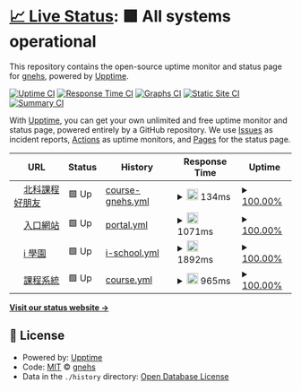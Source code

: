 # [📈 Live Status](https://ntut-uptime.gnehs.net): <!--live status--> **🟩 All systems operational**

This repository contains the open-source uptime monitor and status page for [gnehs](https://gnehs.net/), powered by [Upptime](https://github.com/upptime/upptime).

[![Uptime CI](https://github.com/gnehs/ntut-uptime/workflows/Uptime%20CI/badge.svg)](https://github.com/gnehs/ntut-uptime/actions?query=workflow%3A%22Uptime+CI%22)
[![Response Time CI](https://github.com/gnehs/ntut-uptime/workflows/Response%20Time%20CI/badge.svg)](https://github.com/gnehs/ntut-uptime/actions?query=workflow%3A%22Response+Time+CI%22)
[![Graphs CI](https://github.com/gnehs/ntut-uptime/workflows/Graphs%20CI/badge.svg)](https://github.com/gnehs/ntut-uptime/actions?query=workflow%3A%22Graphs+CI%22)
[![Static Site CI](https://github.com/gnehs/ntut-uptime/workflows/Static%20Site%20CI/badge.svg)](https://github.com/gnehs/ntut-uptime/actions?query=workflow%3A%22Static+Site+CI%22)
[![Summary CI](https://github.com/gnehs/ntut-uptime/workflows/Summary%20CI/badge.svg)](https://github.com/gnehs/ntut-uptime/actions?query=workflow%3A%22Summary+CI%22)

With [Upptime](https://upptime.js.org), you can get your own unlimited and free uptime monitor and status page, powered entirely by a GitHub repository. We use [Issues](https://github.com/gnehs/ntut-uptime/issues) as incident reports, [Actions](https://github.com/gnehs/ntut-uptime/actions) as uptime monitors, and [Pages](https://ntut-uptime.gnehs.net) for the status page.

<!--start: status pages-->
<!-- This summary is generated by Upptime (https://github.com/upptime/upptime) -->
<!-- Do not edit this manually, your changes will be overwritten -->
<!-- prettier-ignore -->
| URL | Status | History | Response Time | Uptime |
| --- | ------ | ------- | ------------- | ------ |
| <img alt="" src="https://ntut-course.gnehs.net/icon.png" height="13"> [北科課程好朋友](https://ntut-course.gnehs.net/) | 🟩 Up | [course-gnehs.yml](https://github.com/gnehs/ntut-uptime/commits/HEAD/history/course-gnehs.yml) | <details><summary><img alt="Response time graph" src="./graphs/course-gnehs/response-time-week.png" height="20"> 134ms</summary><br><a href="https://ntut-uptime.gnehs.net/history/course-gnehs"><img alt="Response time 172" src="https://img.shields.io/endpoint?url=https%3A%2F%2Fraw.githubusercontent.com%2Fgnehs%2Fntut-uptime%2FHEAD%2Fapi%2Fcourse-gnehs%2Fresponse-time.json"></a><br><a href="https://ntut-uptime.gnehs.net/history/course-gnehs"><img alt="24-hour response time 101" src="https://img.shields.io/endpoint?url=https%3A%2F%2Fraw.githubusercontent.com%2Fgnehs%2Fntut-uptime%2FHEAD%2Fapi%2Fcourse-gnehs%2Fresponse-time-day.json"></a><br><a href="https://ntut-uptime.gnehs.net/history/course-gnehs"><img alt="7-day response time 134" src="https://img.shields.io/endpoint?url=https%3A%2F%2Fraw.githubusercontent.com%2Fgnehs%2Fntut-uptime%2FHEAD%2Fapi%2Fcourse-gnehs%2Fresponse-time-week.json"></a><br><a href="https://ntut-uptime.gnehs.net/history/course-gnehs"><img alt="30-day response time 139" src="https://img.shields.io/endpoint?url=https%3A%2F%2Fraw.githubusercontent.com%2Fgnehs%2Fntut-uptime%2FHEAD%2Fapi%2Fcourse-gnehs%2Fresponse-time-month.json"></a><br><a href="https://ntut-uptime.gnehs.net/history/course-gnehs"><img alt="1-year response time 156" src="https://img.shields.io/endpoint?url=https%3A%2F%2Fraw.githubusercontent.com%2Fgnehs%2Fntut-uptime%2FHEAD%2Fapi%2Fcourse-gnehs%2Fresponse-time-year.json"></a></details> | <details><summary><a href="https://ntut-uptime.gnehs.net/history/course-gnehs">100.00%</a></summary><a href="https://ntut-uptime.gnehs.net/history/course-gnehs"><img alt="All-time uptime 100.00%" src="https://img.shields.io/endpoint?url=https%3A%2F%2Fraw.githubusercontent.com%2Fgnehs%2Fntut-uptime%2FHEAD%2Fapi%2Fcourse-gnehs%2Fuptime.json"></a><br><a href="https://ntut-uptime.gnehs.net/history/course-gnehs"><img alt="24-hour uptime 100.00%" src="https://img.shields.io/endpoint?url=https%3A%2F%2Fraw.githubusercontent.com%2Fgnehs%2Fntut-uptime%2FHEAD%2Fapi%2Fcourse-gnehs%2Fuptime-day.json"></a><br><a href="https://ntut-uptime.gnehs.net/history/course-gnehs"><img alt="7-day uptime 100.00%" src="https://img.shields.io/endpoint?url=https%3A%2F%2Fraw.githubusercontent.com%2Fgnehs%2Fntut-uptime%2FHEAD%2Fapi%2Fcourse-gnehs%2Fuptime-week.json"></a><br><a href="https://ntut-uptime.gnehs.net/history/course-gnehs"><img alt="30-day uptime 100.00%" src="https://img.shields.io/endpoint?url=https%3A%2F%2Fraw.githubusercontent.com%2Fgnehs%2Fntut-uptime%2FHEAD%2Fapi%2Fcourse-gnehs%2Fuptime-month.json"></a><br><a href="https://ntut-uptime.gnehs.net/history/course-gnehs"><img alt="1-year uptime 99.99%" src="https://img.shields.io/endpoint?url=https%3A%2F%2Fraw.githubusercontent.com%2Fgnehs%2Fntut-uptime%2FHEAD%2Fapi%2Fcourse-gnehs%2Fuptime-year.json"></a></details>
| <img alt="" src="https://icons.duckduckgo.com/ip3/nportal.ntut.edu.tw.ico" height="13"> [入口網站](https://nportal.ntut.edu.tw/index.do) | 🟩 Up | [portal.yml](https://github.com/gnehs/ntut-uptime/commits/HEAD/history/portal.yml) | <details><summary><img alt="Response time graph" src="./graphs/portal/response-time-week.png" height="20"> 1071ms</summary><br><a href="https://ntut-uptime.gnehs.net/history/portal"><img alt="Response time 1310" src="https://img.shields.io/endpoint?url=https%3A%2F%2Fraw.githubusercontent.com%2Fgnehs%2Fntut-uptime%2FHEAD%2Fapi%2Fportal%2Fresponse-time.json"></a><br><a href="https://ntut-uptime.gnehs.net/history/portal"><img alt="24-hour response time 960" src="https://img.shields.io/endpoint?url=https%3A%2F%2Fraw.githubusercontent.com%2Fgnehs%2Fntut-uptime%2FHEAD%2Fapi%2Fportal%2Fresponse-time-day.json"></a><br><a href="https://ntut-uptime.gnehs.net/history/portal"><img alt="7-day response time 1071" src="https://img.shields.io/endpoint?url=https%3A%2F%2Fraw.githubusercontent.com%2Fgnehs%2Fntut-uptime%2FHEAD%2Fapi%2Fportal%2Fresponse-time-week.json"></a><br><a href="https://ntut-uptime.gnehs.net/history/portal"><img alt="30-day response time 982" src="https://img.shields.io/endpoint?url=https%3A%2F%2Fraw.githubusercontent.com%2Fgnehs%2Fntut-uptime%2FHEAD%2Fapi%2Fportal%2Fresponse-time-month.json"></a><br><a href="https://ntut-uptime.gnehs.net/history/portal"><img alt="1-year response time 1281" src="https://img.shields.io/endpoint?url=https%3A%2F%2Fraw.githubusercontent.com%2Fgnehs%2Fntut-uptime%2FHEAD%2Fapi%2Fportal%2Fresponse-time-year.json"></a></details> | <details><summary><a href="https://ntut-uptime.gnehs.net/history/portal">100.00%</a></summary><a href="https://ntut-uptime.gnehs.net/history/portal"><img alt="All-time uptime 99.54%" src="https://img.shields.io/endpoint?url=https%3A%2F%2Fraw.githubusercontent.com%2Fgnehs%2Fntut-uptime%2FHEAD%2Fapi%2Fportal%2Fuptime.json"></a><br><a href="https://ntut-uptime.gnehs.net/history/portal"><img alt="24-hour uptime 100.00%" src="https://img.shields.io/endpoint?url=https%3A%2F%2Fraw.githubusercontent.com%2Fgnehs%2Fntut-uptime%2FHEAD%2Fapi%2Fportal%2Fuptime-day.json"></a><br><a href="https://ntut-uptime.gnehs.net/history/portal"><img alt="7-day uptime 100.00%" src="https://img.shields.io/endpoint?url=https%3A%2F%2Fraw.githubusercontent.com%2Fgnehs%2Fntut-uptime%2FHEAD%2Fapi%2Fportal%2Fuptime-week.json"></a><br><a href="https://ntut-uptime.gnehs.net/history/portal"><img alt="30-day uptime 100.00%" src="https://img.shields.io/endpoint?url=https%3A%2F%2Fraw.githubusercontent.com%2Fgnehs%2Fntut-uptime%2FHEAD%2Fapi%2Fportal%2Fuptime-month.json"></a><br><a href="https://ntut-uptime.gnehs.net/history/portal"><img alt="1-year uptime 99.77%" src="https://img.shields.io/endpoint?url=https%3A%2F%2Fraw.githubusercontent.com%2Fgnehs%2Fntut-uptime%2FHEAD%2Fapi%2Fportal%2Fuptime-year.json"></a></details>
| <img alt="" src="https://icons.duckduckgo.com/ip3/istudy.ntut.edu.tw.ico" height="13"> [i 學園](https://istudy.ntut.edu.tw/mooc/index.php) | 🟩 Up | [i-school.yml](https://github.com/gnehs/ntut-uptime/commits/HEAD/history/i-school.yml) | <details><summary><img alt="Response time graph" src="./graphs/i-school/response-time-week.png" height="20"> 1892ms</summary><br><a href="https://ntut-uptime.gnehs.net/history/i-school"><img alt="Response time 2317" src="https://img.shields.io/endpoint?url=https%3A%2F%2Fraw.githubusercontent.com%2Fgnehs%2Fntut-uptime%2FHEAD%2Fapi%2Fi-school%2Fresponse-time.json"></a><br><a href="https://ntut-uptime.gnehs.net/history/i-school"><img alt="24-hour response time 1682" src="https://img.shields.io/endpoint?url=https%3A%2F%2Fraw.githubusercontent.com%2Fgnehs%2Fntut-uptime%2FHEAD%2Fapi%2Fi-school%2Fresponse-time-day.json"></a><br><a href="https://ntut-uptime.gnehs.net/history/i-school"><img alt="7-day response time 1892" src="https://img.shields.io/endpoint?url=https%3A%2F%2Fraw.githubusercontent.com%2Fgnehs%2Fntut-uptime%2FHEAD%2Fapi%2Fi-school%2Fresponse-time-week.json"></a><br><a href="https://ntut-uptime.gnehs.net/history/i-school"><img alt="30-day response time 1902" src="https://img.shields.io/endpoint?url=https%3A%2F%2Fraw.githubusercontent.com%2Fgnehs%2Fntut-uptime%2FHEAD%2Fapi%2Fi-school%2Fresponse-time-month.json"></a><br><a href="https://ntut-uptime.gnehs.net/history/i-school"><img alt="1-year response time 2246" src="https://img.shields.io/endpoint?url=https%3A%2F%2Fraw.githubusercontent.com%2Fgnehs%2Fntut-uptime%2FHEAD%2Fapi%2Fi-school%2Fresponse-time-year.json"></a></details> | <details><summary><a href="https://ntut-uptime.gnehs.net/history/i-school">100.00%</a></summary><a href="https://ntut-uptime.gnehs.net/history/i-school"><img alt="All-time uptime 99.47%" src="https://img.shields.io/endpoint?url=https%3A%2F%2Fraw.githubusercontent.com%2Fgnehs%2Fntut-uptime%2FHEAD%2Fapi%2Fi-school%2Fuptime.json"></a><br><a href="https://ntut-uptime.gnehs.net/history/i-school"><img alt="24-hour uptime 100.00%" src="https://img.shields.io/endpoint?url=https%3A%2F%2Fraw.githubusercontent.com%2Fgnehs%2Fntut-uptime%2FHEAD%2Fapi%2Fi-school%2Fuptime-day.json"></a><br><a href="https://ntut-uptime.gnehs.net/history/i-school"><img alt="7-day uptime 100.00%" src="https://img.shields.io/endpoint?url=https%3A%2F%2Fraw.githubusercontent.com%2Fgnehs%2Fntut-uptime%2FHEAD%2Fapi%2Fi-school%2Fuptime-week.json"></a><br><a href="https://ntut-uptime.gnehs.net/history/i-school"><img alt="30-day uptime 100.00%" src="https://img.shields.io/endpoint?url=https%3A%2F%2Fraw.githubusercontent.com%2Fgnehs%2Fntut-uptime%2FHEAD%2Fapi%2Fi-school%2Fuptime-month.json"></a><br><a href="https://ntut-uptime.gnehs.net/history/i-school"><img alt="1-year uptime 99.66%" src="https://img.shields.io/endpoint?url=https%3A%2F%2Fraw.githubusercontent.com%2Fgnehs%2Fntut-uptime%2FHEAD%2Fapi%2Fi-school%2Fuptime-year.json"></a></details>
| <img alt="" src="https://icons.duckduckgo.com/ip3/aps.ntut.edu.tw.ico" height="13"> [課程系統](https://aps.ntut.edu.tw/course/tw/course.jsp) | 🟩 Up | [course.yml](https://github.com/gnehs/ntut-uptime/commits/HEAD/history/course.yml) | <details><summary><img alt="Response time graph" src="./graphs/course/response-time-week.png" height="20"> 965ms</summary><br><a href="https://ntut-uptime.gnehs.net/history/course"><img alt="Response time 1254" src="https://img.shields.io/endpoint?url=https%3A%2F%2Fraw.githubusercontent.com%2Fgnehs%2Fntut-uptime%2FHEAD%2Fapi%2Fcourse%2Fresponse-time.json"></a><br><a href="https://ntut-uptime.gnehs.net/history/course"><img alt="24-hour response time 956" src="https://img.shields.io/endpoint?url=https%3A%2F%2Fraw.githubusercontent.com%2Fgnehs%2Fntut-uptime%2FHEAD%2Fapi%2Fcourse%2Fresponse-time-day.json"></a><br><a href="https://ntut-uptime.gnehs.net/history/course"><img alt="7-day response time 965" src="https://img.shields.io/endpoint?url=https%3A%2F%2Fraw.githubusercontent.com%2Fgnehs%2Fntut-uptime%2FHEAD%2Fapi%2Fcourse%2Fresponse-time-week.json"></a><br><a href="https://ntut-uptime.gnehs.net/history/course"><img alt="30-day response time 931" src="https://img.shields.io/endpoint?url=https%3A%2F%2Fraw.githubusercontent.com%2Fgnehs%2Fntut-uptime%2FHEAD%2Fapi%2Fcourse%2Fresponse-time-month.json"></a><br><a href="https://ntut-uptime.gnehs.net/history/course"><img alt="1-year response time 1215" src="https://img.shields.io/endpoint?url=https%3A%2F%2Fraw.githubusercontent.com%2Fgnehs%2Fntut-uptime%2FHEAD%2Fapi%2Fcourse%2Fresponse-time-year.json"></a></details> | <details><summary><a href="https://ntut-uptime.gnehs.net/history/course">100.00%</a></summary><a href="https://ntut-uptime.gnehs.net/history/course"><img alt="All-time uptime 99.72%" src="https://img.shields.io/endpoint?url=https%3A%2F%2Fraw.githubusercontent.com%2Fgnehs%2Fntut-uptime%2FHEAD%2Fapi%2Fcourse%2Fuptime.json"></a><br><a href="https://ntut-uptime.gnehs.net/history/course"><img alt="24-hour uptime 100.00%" src="https://img.shields.io/endpoint?url=https%3A%2F%2Fraw.githubusercontent.com%2Fgnehs%2Fntut-uptime%2FHEAD%2Fapi%2Fcourse%2Fuptime-day.json"></a><br><a href="https://ntut-uptime.gnehs.net/history/course"><img alt="7-day uptime 100.00%" src="https://img.shields.io/endpoint?url=https%3A%2F%2Fraw.githubusercontent.com%2Fgnehs%2Fntut-uptime%2FHEAD%2Fapi%2Fcourse%2Fuptime-week.json"></a><br><a href="https://ntut-uptime.gnehs.net/history/course"><img alt="30-day uptime 100.00%" src="https://img.shields.io/endpoint?url=https%3A%2F%2Fraw.githubusercontent.com%2Fgnehs%2Fntut-uptime%2FHEAD%2Fapi%2Fcourse%2Fuptime-month.json"></a><br><a href="https://ntut-uptime.gnehs.net/history/course"><img alt="1-year uptime 99.85%" src="https://img.shields.io/endpoint?url=https%3A%2F%2Fraw.githubusercontent.com%2Fgnehs%2Fntut-uptime%2FHEAD%2Fapi%2Fcourse%2Fuptime-year.json"></a></details>

<!--end: status pages-->

[**Visit our status website →**](https://ntut-uptime.gnehs.net)

## 📄 License

- Powered by: [Upptime](https://github.com/upptime/upptime)
- Code: [MIT](./LICENSE) © [gnehs](https://gnehs.net/)
- Data in the `./history` directory: [Open Database License](https://opendatacommons.org/licenses/odbl/1-0/)
